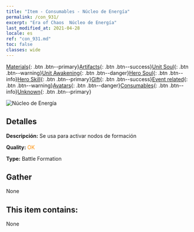 ```yaml
---
title: "Item - Consumables - Núcleo de Energía"
permalink: /con_931/
excerpt: "Era of Chaos  Núcleo de Energía"
last_modified_at: 2021-04-28
locale: es
ref: "con_931.md"
toc: false
classes: wide
---
```

 [Materials](/ItemsES/){: .btn .btn--primary}[Artifacts](/ItemsES/Artifacts/){: .btn .btn--success}[Unit Soul](/ItemsES/UnitSoul/){: .btn .btn--warning}[Unit Awakening](/ItemsES/UnitAwakening/){: .btn .btn--danger}[Hero Soul](/ItemsES/HeroSoul/){: .btn .btn--info}[Hero Skill](/ItemsES/HeroSkill/){: .btn .btn--primary}[Gift](/ItemsES/Gift/){: .btn .btn--success}[Event related](/ItemsES/Events/){: .btn .btn--warning}[Avatars](/ItemsES/Avatars/){: .btn .btn--danger}[Consumables](/ItemsES/Consumables/){: .btn .btn--info}[Unknown](/ItemsES/Unknown/){: .btn .btn--primary}

 ![Núcleo de Energía](/images/t/i_40019.png)

## Detalles
 **Descripción:** Se usa para activar nodos de formación

 **Quality:** <span style="color: #FF8C00">OK</span>

 **Type:** Battle Formation

## Gather

  None

## This item contains:

  None

